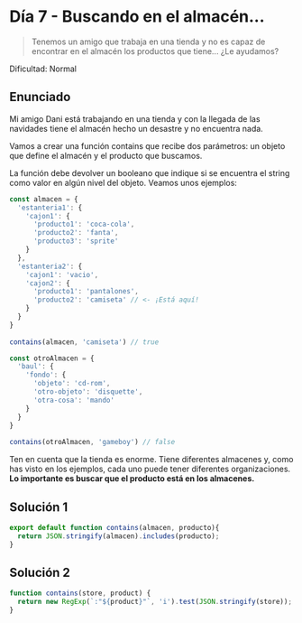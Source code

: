 # Día 7 - Buscando en el almacén...

> Tenemos un amigo que trabaja en una tienda y no es capaz de encontrar en el almacén los productos que tiene... ¿Le ayudamos?

Dificultad: Normal

## Enunciado

Mi amigo Dani está trabajando en una tienda y con la llegada de las navidades tiene el almacén hecho un desastre y no encuentra nada.

Vamos a crear una función contains que recibe dos parámetros: un objeto que define el almacén y el producto que buscamos.

La función debe devolver un booleano que indique si se encuentra el string como valor en algún nivel del objeto. Veamos unos ejemplos:

```js
const almacen = {
  'estanteria1': {
    'cajon1': {
      'producto1': 'coca-cola',
      'producto2': 'fanta',
      'producto3': 'sprite'
    }
  },
  'estanteria2': {
    'cajon1': 'vacio',
    'cajon2': {
      'producto1': 'pantalones',
      'producto2': 'camiseta' // <- ¡Está aquí!
    }
  }
}
            
contains(almacen, 'camiseta') // true

const otroAlmacen = {
  'baul': {
    'fondo': {
      'objeto': 'cd-rom',
      'otro-objeto': 'disquette',
      'otra-cosa': 'mando'
    }
  }
}
  
contains(otroAlmacen, 'gameboy') // false
```

Ten en cuenta que la tienda es enorme. Tiene diferentes almacenes y, como has visto en los ejemplos, cada uno puede tener diferentes organizaciones. **Lo importante es buscar que el producto está en los almacenes.**

## Solución 1

```js
export default function contains(almacen, producto){
  return JSON.stringify(almacen).includes(producto);
}
```

## Solución 2

```js
function contains(store, product) {
  return new RegExp(`:"${product}"`, 'i').test(JSON.stringify(store));
}
```
